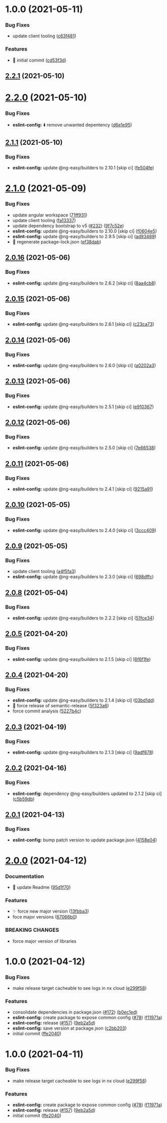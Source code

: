 # 1.0.0 (2021-05-11)


### Bug Fixes

* update client tooling ([c63f481](https://github.com/ng-easy/platform/commit/c63f481e5776c46da789a878dfd3f6cef68e2560))


### Features

* :tada: initial commit ([cd53f3d](https://github.com/ng-easy/platform/commit/cd53f3d573c1968f5b93089dabb6178593846c89))

## [2.2.1](https://github.com/ng-easy/platform/compare/@ng-easy/eslint-config@2.2.0...@ng-easy/eslint-config@2.2.1) (2021-05-10)

# [2.2.0](https://github.com/ng-easy/platform/compare/@ng-easy/eslint-config@2.1.1...@ng-easy/eslint-config@2.2.0) (2021-05-10)


### Bug Fixes

* **eslint-config:** :arrow_down: remove unwanted depentency ([d6e1e95](https://github.com/ng-easy/platform/commit/d6e1e95183727ba0fc251b90b59dfb90da558e3c))

## [2.1.1](https://github.com/ng-easy/platform/compare/@ng-easy/eslint-config@2.1.0...@ng-easy/eslint-config@2.1.1) (2021-05-10)


### Bug Fixes

* **eslint-config:** update @ng-easy/builders to 2.10.1 [skip ci] ([fe504fe](https://github.com/ng-easy/platform/commit/fe504fe195737d2d7e0eabe264054299aeba9e90))

# [2.1.0](https://github.com/ng-easy/platform/compare/@ng-easy/eslint-config@2.0.16...@ng-easy/eslint-config@2.1.0) (2021-05-09)


### Bug Fixes

* update angular workspace ([71ff931](https://github.com/ng-easy/platform/commit/71ff931f7b4942729087557d626e75da0f19fe18))
* update client tooling ([fa13337](https://github.com/ng-easy/platform/commit/fa13337f1f0c1d0453a73413ed8e2812792aa891))
* update dependency bootstrap to v5 ([#232](https://github.com/ng-easy/platform/issues/232)) ([9f7c52e](https://github.com/ng-easy/platform/commit/9f7c52e28c10579e38e5f54ebcc110569eff52c6))
* **eslint-config:** update @ng-easy/builders to 2.10.0 [skip ci] ([f0604e5](https://github.com/ng-easy/platform/commit/f0604e519f4e5a5cb004dff00e23a1c73bd71abb))
* **eslint-config:** update @ng-easy/builders to 2.9.5 [skip ci] ([ad93489](https://github.com/ng-easy/platform/commit/ad934890eadb1a7c8ad47aa60cab61255267a42b))
* :wrench: regenerate package-lock.json ([ef38dab](https://github.com/ng-easy/platform/commit/ef38dab6a88fad6dde4df363a16f780ba955d69b))

## [2.0.16](https://github.com/ng-easy/platform/compare/@ng-easy/eslint-config@2.0.15...@ng-easy/eslint-config@2.0.16) (2021-05-06)


### Bug Fixes

* **eslint-config:** update @ng-easy/builders to 2.6.2 [skip ci] ([8aa4cb8](https://github.com/ng-easy/platform/commit/8aa4cb80ed0e84f2afdcf82092107bfc471792d3))

## [2.0.15](https://github.com/ng-easy/platform/compare/@ng-easy/eslint-config@2.0.14...@ng-easy/eslint-config@2.0.15) (2021-05-06)


### Bug Fixes

* **eslint-config:** update @ng-easy/builders to 2.6.1 [skip ci] ([c23ca73](https://github.com/ng-easy/platform/commit/c23ca737e8be37fe0026dbac005c248b0f2326f6))

## [2.0.14](https://github.com/ng-easy/platform/compare/@ng-easy/eslint-config@2.0.13...@ng-easy/eslint-config@2.0.14) (2021-05-06)


### Bug Fixes

* **eslint-config:** update @ng-easy/builders to 2.6.0 [skip ci] ([a0202a3](https://github.com/ng-easy/platform/commit/a0202a34d5c8c6c30c6c395e44919bfb7f311efd))

## [2.0.13](https://github.com/ng-easy/platform/compare/@ng-easy/eslint-config@2.0.12...@ng-easy/eslint-config@2.0.13) (2021-05-06)


### Bug Fixes

* **eslint-config:** update @ng-easy/builders to 2.5.1 [skip ci] ([e910367](https://github.com/ng-easy/platform/commit/e91036719cf4ac3dc6d845a9bf5c007994e09ef1))

## [2.0.12](https://github.com/ng-easy/platform/compare/@ng-easy/eslint-config@2.0.11...@ng-easy/eslint-config@2.0.12) (2021-05-06)


### Bug Fixes

* **eslint-config:** update @ng-easy/builders to 2.5.0 [skip ci] ([7e66538](https://github.com/ng-easy/platform/commit/7e66538aa6668b3012d96cc049f61d6bb142c3bb))

## [2.0.11](https://github.com/ng-easy/platform/compare/@ng-easy/eslint-config@2.0.10...@ng-easy/eslint-config@2.0.11) (2021-05-06)


### Bug Fixes

* **eslint-config:** update @ng-easy/builders to 2.4.1 [skip ci] ([9215a91](https://github.com/ng-easy/platform/commit/9215a91b15db189c7d937748cf0300d771c690a6))

## [2.0.10](https://github.com/ng-easy/platform/compare/@ng-easy/eslint-config@2.0.9...@ng-easy/eslint-config@2.0.10) (2021-05-05)


### Bug Fixes

* **eslint-config:** update @ng-easy/builders to 2.4.0 [skip ci] ([3ccc409](https://github.com/ng-easy/platform/commit/3ccc40942ae916f202b3cd8edf6c2a2cc3dca402))

## [2.0.9](https://github.com/ng-easy/platform/compare/@ng-easy/eslint-config@2.0.8...@ng-easy/eslint-config@2.0.9) (2021-05-05)


### Bug Fixes

* update client tooling ([a4f5fa3](https://github.com/ng-easy/platform/commit/a4f5fa31413933874754ea1c324508dbdcf0486e))
* **eslint-config:** update @ng-easy/builders to 2.3.0 [skip ci] ([698dffc](https://github.com/ng-easy/platform/commit/698dffc05f84d33ac98d00e2dae403f2e30c1e88))

## [2.0.8](https://github.com/ng-easy/platform/compare/@ng-easy/eslint-config@2.0.7...@ng-easy/eslint-config@2.0.8) (2021-05-04)


### Bug Fixes

* **eslint-config:** update @ng-easy/builders to 2.2.2 [skip ci] ([51fce34](https://github.com/ng-easy/platform/commit/51fce3415bc4307e9be69778fd26a61bcbbbca33))

## [2.0.5](https://github.com/ng-easy/platform/compare/@ng-easy/eslint-config@2.0.4...@ng-easy/eslint-config@2.0.5) (2021-04-20)


### Bug Fixes

* **eslint-config:** update @ng-easy/builders to 2.1.5 [skip ci] ([6f6f1fe](https://github.com/ng-easy/platform/commit/6f6f1fee3e3d3e78705f59e04eeea759e4e678f0))

## [2.0.4](https://github.com/ng-easy/platform/compare/@ng-easy/eslint-config@2.0.3...@ng-easy/eslint-config@2.0.4) (2021-04-20)


### Bug Fixes

* **eslint-config:** update @ng-easy/builders to 2.1.4 [skip ci] ([03bd1dd](https://github.com/ng-easy/platform/commit/03bd1dda33e450fad6cf13439c9aa1d88efff3a1))
* :bug: force release of semantic-release ([5f323a6](https://github.com/ng-easy/platform/commit/5f323a69b543875177bc31a39ee3cecef9753b51))
* force commit analysis ([5227b4c](https://github.com/ng-easy/platform/commit/5227b4cc3ad360dd42cd3cb6d261e44aa67b476b))

## [2.0.3](https://github.com/ng-easy/platform/compare/@ng-easy/eslint-config@2.0.2...@ng-easy/eslint-config@2.0.3) (2021-04-19)


### Bug Fixes

* **eslint-config:** update @ng-easy/builders to 2.1.3 [skip ci] ([9adf878](https://github.com/ng-easy/platform/commit/9adf8784fcde88b147bc4a774f91cb7a6bc91c7d))

## [2.0.2](https://github.com/ng-easy/platform/compare/@ng-easy/eslint-config@2.0.1...@ng-easy/eslint-config@2.0.2) (2021-04-16)


### Bug Fixes

* **eslint-config:** dependency @ng-easy/builders updated to 2.1.2 [skip ci] ([c5b59db](https://github.com/ng-easy/platform/commit/c5b59dbc6498d8810949d0737c40ea504288cd43))

## [2.0.1](https://github.com/ng-easy/platform/compare/@ng-easy/eslint-config@2.0.0...@ng-easy/eslint-config@2.0.1) (2021-04-13)


### Bug Fixes

* **eslint-config:** bump patch version to update package.json ([4158e04](https://github.com/ng-easy/platform/commit/4158e04dc30c0f01401a38956971c5cbf2420470))

# [2.0.0](https://github.com/ng-easy/platform/compare/@ng-easy/eslint-config@1.0.0...@ng-easy/eslint-config@2.0.0) (2021-04-12)


### Documentation

* :memo: update Readme ([95d1f70](https://github.com/ng-easy/platform/commit/95d1f70ca4684f449fdde10b013cbf414a782830))


### Features

* :sparkles: force new major version ([13fbba3](https://github.com/ng-easy/platform/commit/13fbba3c64b2853ce4e2b71fea1852b86a5654eb))
* foce major versions ([67066b0](https://github.com/ng-easy/platform/commit/67066b05a004c297d8b886ab1594c8fa309b2729))


### BREAKING CHANGES

* force major version of libraries

# 1.0.0 (2021-04-12)


### Bug Fixes

* make release target cacheable to see logs in nx cloud ([e299f58](https://github.com/ng-easy/platform/commit/e299f583b4dfe71320201b0a593e47bfc645cf7b))


### Features

* consolidate dependencies in package.json ([#172](https://github.com/ng-easy/platform/issues/172)) ([b0ec1ed](https://github.com/ng-easy/platform/commit/b0ec1eddcb6e91d4e82590fde664821a97f7ab52))
* **eslint-config:** create package to expose common config ([#78](https://github.com/ng-easy/platform/issues/78)) ([f11971a](https://github.com/ng-easy/platform/commit/f11971ab51c1326082ae4e6631c12cb6509538a0))
* **eslint-config:** release ([#157](https://github.com/ng-easy/platform/issues/157)) ([9eb2a5d](https://github.com/ng-easy/platform/commit/9eb2a5d4e57ac3a81c22bf484bed281b372350a2))
* **eslint-config:** save version at package.json ([c2bb203](https://github.com/ng-easy/platform/commit/c2bb203f1f09ab4d40bcec8646fb6d488c700918))
* initial commit ([ffe2040](https://github.com/ng-easy/platform/commit/ffe2040f676208fbd5a03472e1f4a0cc0b455d23))

# 1.0.0 (2021-04-11)


### Bug Fixes

* make release target cacheable to see logs in nx cloud ([e299f58](https://github.com/ng-easy/platform/commit/e299f583b4dfe71320201b0a593e47bfc645cf7b))


### Features

* **eslint-config:** create package to expose common config ([#78](https://github.com/ng-easy/platform/issues/78)) ([f11971a](https://github.com/ng-easy/platform/commit/f11971ab51c1326082ae4e6631c12cb6509538a0))
* **eslint-config:** release ([#157](https://github.com/ng-easy/platform/issues/157)) ([9eb2a5d](https://github.com/ng-easy/platform/commit/9eb2a5d4e57ac3a81c22bf484bed281b372350a2))
* initial commit ([ffe2040](https://github.com/ng-easy/platform/commit/ffe2040f676208fbd5a03472e1f4a0cc0b455d23))
